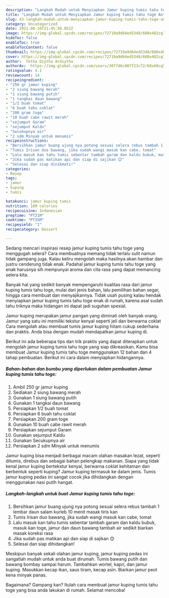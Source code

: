 ```yaml
---
description: "Langkah Mudah untuk Menyiapkan Jamur kuping tumis tahu toge Anti Gagal"
title: "Langkah Mudah untuk Menyiapkan Jamur kuping tumis tahu toge Anti Gagal"
slug: 43-langkah-mudah-untuk-menyiapkan-jamur-kuping-tumis-tahu-toge-anti-gagal
category: Uncategorized
date: 2021-08-16T21:45:56.852Z
image: https://img-global.cpcdn.com/recipes/72719a9d64ed5348/680x482cq70/jamur-kuping-tumis-tahu-toge-foto-resep-utama.jpg
hideToc: false
enableToc: true
enableTocContent: false
thumbnail: https://img-global.cpcdn.com/recipes/72719a9d64ed5348/680x482cq70/jamur-kuping-tumis-tahu-toge-foto-resep-utama.jpg
cover: https://img-global.cpcdn.com/recipes/72719a9d64ed5348/680x482cq70/jamur-kuping-tumis-tahu-toge-foto-resep-utama.jpg
author:  Tetha Diytha Ardiytha
authorAv:  https://img-global.cpcdn.com/users/30f746c007f23c72/60x60cq50/avatar.jpg
ratingvalue: 4.1
reviewcount: 14
recipeingredient:
- "250 gr jamur kuping"
- "2 siung bawang merah"
- "1 siung bawang putih"
- "1 tangkai daun bawang"
- "1/2 buah tomat"
- "6 buah tahu coklat"
- "200 gram toge"
- "10 buah cabe rawit merah"
- "sejumput Garam"
- "sejumput Kaldu"
- "Secukupnya air"
- "2 sdm Minyak untuk menumis"
recipeinstructions:
- "Bersihkan jamur buang ujung nya potong sesuai selera rebus tambah 1 lembar daun salam kurleb 10 menit masak tiris kan"
- "Tumis Irisan duo bawang, jika sudah wangi masuk kan cabe, tomat"
- "Lalu masuk kan tahu tumis sebentar tambah garam dan kaldu bubuk, masuk kan toge, jamur dan daun bawang tambah air sedikit biarkan masak koreksi rasa"
- "Jika sudah pas matikan api dan siap di sajikan 😊"
- "Selesai dan siap dinikmati!"
categories:
- Resep
tags:
- jamur
- kuping
- tumis

katakunci: jamur kuping tumis 
nutrition: 189 calories
recipecuisine: Indonesian
preptime: "PT21M"
cooktime: "PT35M"
recipeyield: "1"
recipecategory: Dessert

---
```



Sedang mencari inspirasi resep jamur kuping tumis tahu toge yang menggugah selera? Cara membuatnya memang tidak terlalu sulit namun tidak gampang juga. Kalau keliru mengolah maka hasilnya akan hambar dan justru cenderung tidak enak. Padahal jamur kuping tumis tahu toge yang enak harusnya sih mempunyai aroma dan cita rasa yang dapat memancing selera kita.


Banyak hal yang sedikit banyak mempengaruhi kualitas rasa dari jamur kuping tumis tahu toge, mulai dari jenis bahan, lalu pemilihan bahan segar, hingga cara membuat dan menyajikannya. Tidak usah pusing kalau hendak menyiapkan jamur kuping tumis tahu toge enak di rumah, karena asal sudah tahu triknya maka hidangan ini dapat jadi suguhan spesial.

Jamur kuping merupakan jamur pangan yang diminati oleh banyak orang. Jamur yang satu ini memiliki tekstur kenyal seperti jeli dan berwarna coklat Cara mengolah atau membuat tumis jamur kuping hitam cukup sederhana dan praktis. Anda bisa dengan mudah mendapatkan jamur kuping di.


Berikut ini ada beberapa tips dan trik praktis yang dapat diterapkan untuk mengolah jamur kuping tumis tahu toge yang siap dikreasikan. Kamu bisa membuat Jamur kuping tumis tahu toge menggunakan 12 bahan dan 4 tahap pembuatan. Berikut ini cara dalam menyiapkan hidangannya.

<!--inarticleads1-->

##### Bahan-bahan dan bumbu yang diperlukan dalam pembuatan Jamur kuping tumis tahu toge:

1. Ambil 250 gr jamur kuping
1. Sediakan 2 siung bawang merah
1. Gunakan 1 siung bawang putih
1. Gunakan 1 tangkai daun bawang
1. Persiapkan 1/2 buah tomat
1. Persiapkan 6 buah tahu coklat
1. Persiapkan 200 gram toge
1. Gunakan 10 buah cabe rawit merah
1. Persiapkan sejumput Garam
1. Gunakan sejumput Kaldu
1. Gunakan Secukupnya air
1. Persiapkan 2 sdm Minyak untuk menumis


Jamur kuping bisa menjadi berbagai macam olahan masakan lezat, seperti ditumis, direbus dan sebagai bahan pelengkap makanan. Siapa yang tidak kenal jamur kuping bertekstur kenyal, berwarna coklat kehitaman dan berbentuk seperti kuping? Jamur kuping termasuk ke dalam jenis. Tumis jamur kuping pedas ini sangat cocok jika dihidangkan dengan menggunakan nasi putih hangat. 

<!--inarticleads2-->

##### Langkah-langkah untuk buat Jamur kuping tumis tahu toge:

1. Bersihkan jamur buang ujung nya potong sesuai selera rebus tambah 1 lembar daun salam kurleb 10 menit masak tiris kan
1. Tumis Irisan duo bawang, jika sudah wangi masuk kan cabe, tomat
1. Lalu masuk kan tahu tumis sebentar tambah garam dan kaldu bubuk, masuk kan toge, jamur dan daun bawang tambah air sedikit biarkan masak koreksi rasa
1. Jika sudah pas matikan api dan siap di sajikan 😊
1. Selesai dan siap dihidangkan!

Meskipun banyak sekali olahan jamur kuping, jamur kuping pedas ini sangatlah mudah untuk anda buat dirumah. Tumis bawang putih dan bawang bombay sampai harum. Tambahkan wortel, kapri, dan jamur kuping. Masukkan kecap ikan, saus tiram, kecap asin. Biarkan jamur peot kena minyak panas. 

Bagaimana? Gampang kan? Itulah cara membuat jamur kuping tumis tahu toge yang bisa anda lakukan di rumah. Selamat mencoba!
